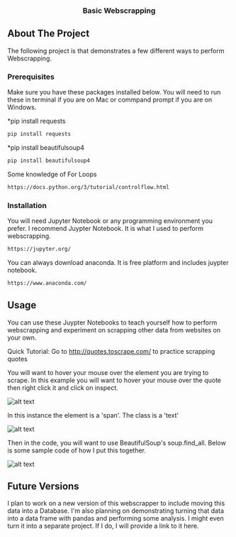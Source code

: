   <h3 align="center">Basic Webscrapping</h3> 
  
  <!-- ABOUT THE PROJECT -->
## About The Project
The following project is that demonstrates a few different ways to perform Webscrapping.

### Prerequisites

Make sure you have these packages installed below. You will need to run these in terminal if you are on Mac or commpand prompt if you are on Windows.

*pip install requests
```sh
pip install requests
```

*pip install beautifulsoup4
```sh
pip install beautifulsoup4
```

Some knowledge of For Loops
```sh
https://docs.python.org/3/tutorial/controlflow.html
```

### Installation
You will need Jupyter Notebook or any programming environment you prefer. I recommend Juypter Notebook. It is what I used to perform webscrapping.
```sh
https://jupyter.org/
```
You can always download anaconda. It is free platform and includes juypter notebook.

```sh
https://www.anaconda.com/
```

<!-- USAGE EXAMPLES -->
## Usage
You can use these Juypter Notebooks to teach yourself how to perform webscrapping and experiment on scrapping other data from websites on your own.

Quick Tutorial:
Go to http://quotes.toscrape.com/ to practice scrapping quotes

You will want to hover your mouse over the element you are trying to scrape. In this example you will want to hover your mouse over the quote then right click it and click on inspect.

![alt text](https://github.com/VictorLuusf/Webscrapping/blob/main/Images/Inspecting%20the%20HTML%20Code.png)

In this instance the element is a 'span'. The class is a 'text'

![alt text](https://github.com/VictorLuusf/Webscrapping/blob/main/Images/Finding%20Your%20Quotes.png)

Then in the code, you will want to use BeautifulSoup's soup.find_all. Below is some sample code of how I put this together.

![alt text](https://github.com/VictorLuusf/Webscrapping/blob/main/Images/Sample%20Code.PNG)

## Future Versions
I plan to work on a new version of this webscrapper to include moving this data into a Database. I'm also planning on demonstrating turning that data into a data frame with pandas and performing some analysis. I might even turn it into a separate project. If I do, I will provide a link to it here.
